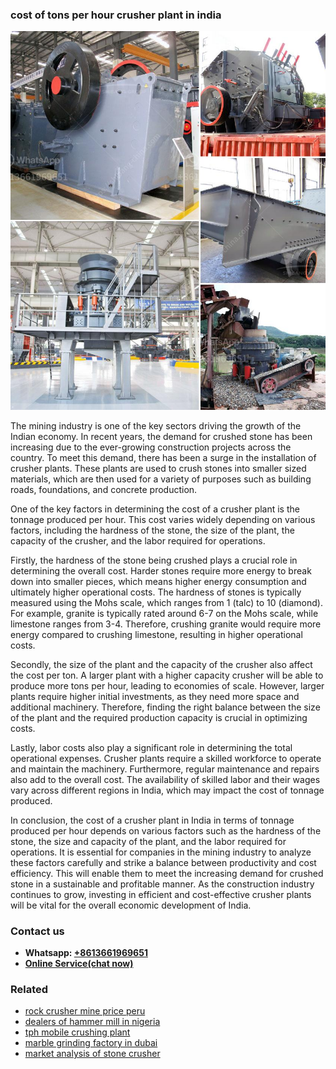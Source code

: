 <h3>cost of tons per hour crusher plant in india</h3><img src='1704791440.jpg' alt=''><p>The mining industry is one of the key sectors driving the growth of the Indian economy. In recent years, the demand for crushed stone has been increasing due to the ever-growing construction projects across the country. To meet this demand, there has been a surge in the installation of crusher plants. These plants are used to crush stones into smaller sized materials, which are then used for a variety of purposes such as building roads, foundations, and concrete production.</p><p>One of the key factors in determining the cost of a crusher plant is the tonnage produced per hour. This cost varies widely depending on various factors, including the hardness of the stone, the size of the plant, the capacity of the crusher, and the labor required for operations.</p><p>Firstly, the hardness of the stone being crushed plays a crucial role in determining the overall cost. Harder stones require more energy to break down into smaller pieces, which means higher energy consumption and ultimately higher operational costs. The hardness of stones is typically measured using the Mohs scale, which ranges from 1 (talc) to 10 (diamond). For example, granite is typically rated around 6-7 on the Mohs scale, while limestone ranges from 3-4. Therefore, crushing granite would require more energy compared to crushing limestone, resulting in higher operational costs.</p><p>Secondly, the size of the plant and the capacity of the crusher also affect the cost per ton. A larger plant with a higher capacity crusher will be able to produce more tons per hour, leading to economies of scale. However, larger plants require higher initial investments, as they need more space and additional machinery. Therefore, finding the right balance between the size of the plant and the required production capacity is crucial in optimizing costs.</p><p>Lastly, labor costs also play a significant role in determining the total operational expenses. Crusher plants require a skilled workforce to operate and maintain the machinery. Furthermore, regular maintenance and repairs also add to the overall cost. The availability of skilled labor and their wages vary across different regions in India, which may impact the cost of tonnage produced.</p><p>In conclusion, the cost of a crusher plant in India in terms of tonnage produced per hour depends on various factors such as the hardness of the stone, the size and capacity of the plant, and the labor required for operations. It is essential for companies in the mining industry to analyze these factors carefully and strike a balance between productivity and cost efficiency. This will enable them to meet the increasing demand for crushed stone in a sustainable and profitable manner. As the construction industry continues to grow, investing in efficient and cost-effective crusher plants will be vital for the overall economic development of India.</p><h3>Contact us</h3><ul><li><strong>Whatsapp:&nbsp;<a href="https://wa.me/8613661969651">+8613661969651</a></strong></li><li><a href="https://swt.shibang-china.com/?git&amp;zhl&amp;cost of tons per hour crusher plant in india"><strong>Online Service(chat now)</strong></a></li></ul><h3>Related</h3><ul><li><a href='rock crusher mine price peru.md'>rock crusher mine price peru</a></li><li><a href='dealers of hammer mill in nigeria.md'>dealers of hammer mill in nigeria</a></li><li><a href='tph mobile crushing plant.md'>tph mobile crushing plant</a></li><li><a href='marble grinding factory in dubai.md'>marble grinding factory in dubai</a></li><li><a href='market analysis of stone crusher.md'>market analysis of stone crusher</a></li></ul>